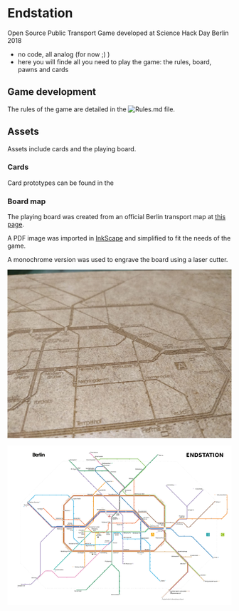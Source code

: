 # Endstation

Open Source Public Transport Game developed at Science Hack Day Berlin 2018 

- no code, all analog (for now ;) )
- here you will finde all you need to play the game: the rules, board, pawns and cards

## Game development

The rules of the game are detailed in the ![Rules.md]() file.

## Assets

Assets include cards and the playing board.

### Cards

Card prototypes can be found in the [](./Assets/Spielkarten_prototyp.pdf)

### Board map

The playing board was created from an official Berlin transport map
at [this page](http://www.bvg.de/de/Fahrinfo/Downloads/BVG-Liniennetz).

A PDF image was imported in [InkScape](www.inkscape.org) and simplified to
fit the needs of the game.

A monochrome version was used to engrave the board using a laser cutter.

![Board Image](./Assets/board_peek.jpeg)

![Board Plan](./Assets/Board/color_notfinal_small.png)
